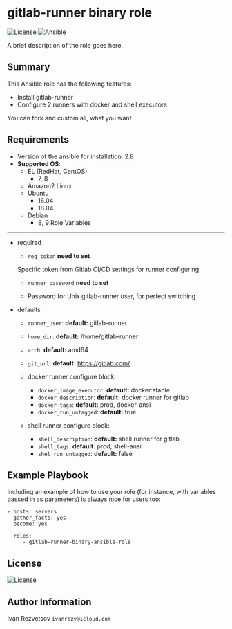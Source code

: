 gitlab-runner binary role
=========
[![License](https://img.shields.io/badge/license-Apache-green.svg?style=flat)](https://raw.githubusercontent.com/lean-delivery/ansible-role-gitlab-runner/master/LICENSE)
![Ansible](https://img.shields.io/badge/dynamic/json.svg?label=min_ansible_version&url=https%3A%2F%2Fgalaxy.ansible.com%2Fapi%2Fv1%2Froles%2F29089%2F&query=$.min_ansible_version)

A brief description of the role goes here.
## Summary

This Ansible role has the following features:

 - Install gitlab-runner
 - Configure 2 runners with docker and shell executors

You can fork and custom all, what you want

Requirements
------------

- Version of the ansible for installation: 2.8
 - **Supported OS**:
   - EL (RedHat, CentOS)
     - 7, 8
   - Amazon2 Linux
   - Ubuntu
     - 16.04
     - 18.04
   - Debian
     - 8, 9
Role Variables
--------------

- required
  - `reg_token`  **need to set** 
  
  Specific token from Gitlab CI/CD settings for runner configuring
  - `runner_password`  **need to set** 
  
  - Password for Unix gitlab-runner user, for perfect switching
  
- defaults

  - `runner_user`: **default:** gitlab-runner
  - `home_dir`: **default:** /home/gitlab-runner
  - `arch`: **default:** amd64
  - `git_url`: **default:** https://gitlab.com/


  - docker runner configure block:
    - `docker_image_executor`: **default:**  docker:stable
    - `docker_description`: **default:**  docker runner for gitlab
    - `docker_tags`: **default:**  prod, docker-ansi
    - `docker_run_untagged`: **default:**  true


  - shell runner configure block:  
    - `shell_description`: **default:**  shell runner for gitlab
    - `shell_tags`: **default:**  prod, shell-ansi
    - `shel_run_untagged`: **default:**  false



Example Playbook
----------------

Including an example of how to use your role (for instance, with variables passed in as parameters) is always nice for users too:

    - hosts: servers
      gather_facts: yes
      become: yes

      roles:
         - gitlab-runner-binary-ansible-role

License
-------

[![License](https://img.shields.io/badge/license-Apache-green.svg?style=flat)](https://raw.githubusercontent.com/lean-delivery/ansible-role-gitlab-runner/master/LICENSE)

Author Information
------------------
Ivan Rezvetsov `ivanrezv@icloud.com`
